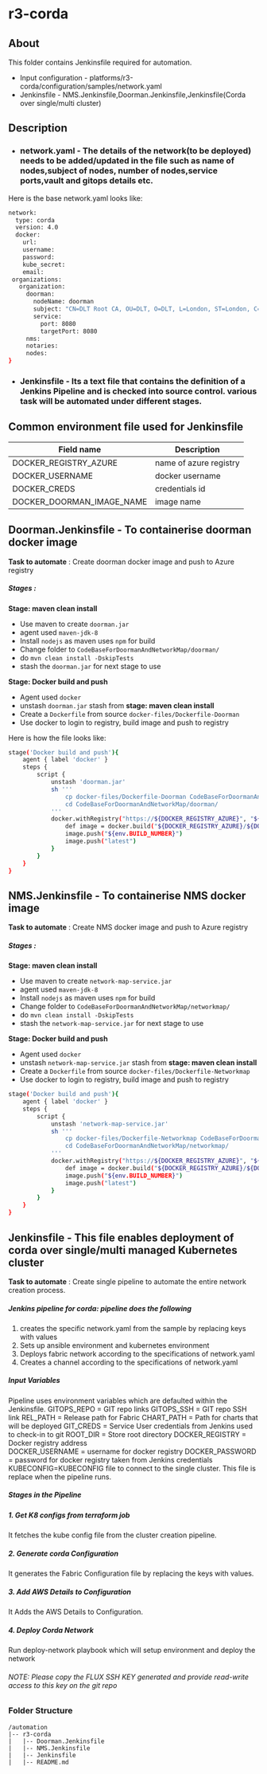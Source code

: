 # r3-corda

## About
This folder contains Jenkinsfile required for automation.
* Input configuration - platforms/r3-corda/configuration/samples/network.yaml
* Jenkinsfile - NMS.Jenkinsfile,Doorman.Jenkinsfile,Jenkinsfile(Corda over single/multi cluster)
## Description
* ### **network.yaml** - The details of the network(to be deployed) needs to be added/updated in the file such as name of nodes,subject of nodes, number of nodes,service ports,vault and gitops details etc.

Here is the base network.yaml looks like:
```sh
network:
  type: corda
  version: 4.0
  docker:
    url:
    username:
    password:
    kube_secret:
    email:
 organizations:
   organization:
     doorman:
       nodeName: doorman
       subject: "CN=DLT Root CA, OU=DLT, O=DLT, L=London, ST=London, C=BR"
       service:
         port: 8080
         targetPort: 8080
     nms:
     notaries:
     nodes:
}
```
* ### **Jenkinsfile** -  Its a text file that contains the definition of a Jenkins Pipeline and is checked into source control. various task will be automated under different stages.
## Common environment file used for Jenkinsfile
Field name | Description
-----------|-------------
DOCKER_REGISTRY_AZURE|name of azure registry
DOCKER_USERNAME|docker username
DOCKER_CREDS|credentials id
DOCKER_DOORMAN_IMAGE_NAME|image name
## Doorman.Jenkinsfile - To containerise doorman docker image
**Task to automate** : Create doorman docker image and push to Azure registry

##### **Stages** : 
**Stage: maven clean install**
- Use maven to create `doorman.jar`
- agent used `maven-jdk-8`
- Install `nodejs` as maven uses `npm` for build
- Change folder to `CodeBaseForDoormanAndNetworkMap/doorman/`
- do `mvn clean install -DskipTests`
- stash the `doorman.jar` for next stage to use

**Stage: Docker build and push**
- Agent used `docker`
- unstash `doorman.jar` stash from **stage: maven clean install**
- Create a `Dockerfile` from source `docker-files/Dockerfile-Doorman`
- Use docker to login to registry, build image and push to registry

Here is how the file looks like:
```sh
stage('Docker build and push'){
    agent { label 'docker' }
    steps {
        script {
            unstash 'doorman.jar'
            sh '''
                cp docker-files/Dockerfile-Doorman CodeBaseForDoormanAndNetworkMap/doorman/Dockerfile
                cd CodeBaseForDoormanAndNetworkMap/doorman/
            '''
            docker.withRegistry("https://${DOCKER_REGISTRY_AZURE}", "${DOCKER_CREDS}") {
                def image = docker.build("${DOCKER_REGISTRY_AZURE}/${DOCKER_DOORMAN_IMAGE_NAME}", "CodeBaseForDoormanAndNetworkMap/doorman/")
                image.push("${env.BUILD_NUMBER}")
                image.push("latest")
            }
        }
    }
}
```
## NMS.Jenkinsfile - To containerise NMS docker image
**Task to automate** : Create NMS docker image and push to Azure registry
##### **Stages** : 
**Stage: maven clean install**
- Use maven to create `network-map-service.jar`
- agent used `maven-jdk-8`
- Install `nodejs` as maven uses `npm` for build
- Change folder to `CodeBaseForDoormanAndNetworkMap/networkmap/`
- do `mvn clean install -DskipTests`
- stash the `network-map-service.jar` for next stage to use


**Stage: Docker build and push**
- Agent used `docker`
- unstash `network-map-service.jar` stash from **stage: maven clean install**
- Create a `Dockerfile` from source `docker-files/Dockerfile-Networkmap `
- Use docker to login to registry, build image and push to registry
```sh
stage('Docker build and push'){
    agent { label 'docker' }
    steps {
        script {
            unstash 'network-map-service.jar'
            sh '''
                cp docker-files/Dockerfile-Networkmap CodeBaseForDoormanAndNetworkMap/networkmap/Dockerfile
                cd CodeBaseForDoormanAndNetworkMap/networkmap/
            '''
            docker.withRegistry("https://${DOCKER_REGISTRY_AZURE}", "${DOCKER_CREDS}") {
                def image = docker.build("${DOCKER_REGISTRY_AZURE}/${DOCKER_NMS_IMAGE_NAME}", "CodeBaseForDoormanAndNetworkMap/networkmap/")
                image.push("${env.BUILD_NUMBER}")
                image.push("latest")
            }
        }
    }
}
```
## Jenkinsfile  - This file enables deployment of corda over single/multi managed Kubernetes cluster 
**Task to automate** : Create single pipeline to automate the entire network creation process.
##### **Jenkins pipeline for corda**:  pipeline does the following
  1. creates the specific network.yaml from the sample by replacing keys with values
 2. Sets up ansible environment and kubernetes environment
 3. Deploys fabric network according to the specifications of network.yaml
 4. Creates a channel according to the specifications of network.yaml
##### **Input Variables**
Pipeline uses environment variables which are defaulted within the Jenkinsfile.
    GITOPS_REPO = GIT repo links
    GITOPS_SSH = GIT repo SSH link
    REL_PATH = Release path for Fabric
    CHART_PATH = Path for charts that will be deployed
    GIT_CREDS = Service User credentials from Jenkins used to check-in to git
    ROOT_DIR = Store root directory
    DOCKER_REGISTRY = Docker registry address		    
    DOCKER_USERNAME = username for docker registry 
    DOCKER_PASSWORD = password for docker registry taken from Jenkins credentials
    KUBECONFIG=KUBECONFIG file to connect to the single cluster. This file is replace when the pipeline runs.

##### **Stages in the Pipeline**

##### 1. Get K8 configs from terraform job
It fetches the kube config file from the cluster creation pipeline.
##### 2. Generate corda Configuration
It generates the Fabric Configuration file by replacing the keys with values.
##### 3. Add AWS Details to Configuration
It Adds the AWS Details to Configuration.
##### 4. Deploy Corda Network
Run deploy-network playbook which will setup environment and deploy the network
###### NOTE: Please copy the FLUX SSH KEY generated and provide read-write access to this key on the git repo

### Folder Structure ###
```
/automation
|-- r3-corda
|   |-- Doorman.Jenkinsfile
|   |-- NMS.Jenkinsfile
|   |-- Jenkinsfile
|   |-- README.md
```